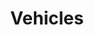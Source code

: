 ---
description: If it got an engine and moves - and is at least somewhat exotic - it'll be posted here!
featured_image: IMG_0724.jpg
menus: "main"
sort_by: Name # Exif.Date
#sort_order: asc
title: Vehicles
keywords: [Car, Motorcycle, Boat, Ship]
#type: gallery
weight: 4
resources:
  - src: IMG_0717.jpg
    title: Veteran Beetle - Nordnes
  - src: IMG_0724.jpg
    title: Austin 1300 - Nordnes
  - src: IMG_1076.jpg
    title: Austin Healey, missing front grille - outside SAS Hotel Bryggen
  - src: IMG_1079.jpg
    title: Mercedes from Midnight Sun rally - outside SAS Hotel Bryggen
  - src: IMG_1087.jpg
    title: Datsun from Midnight Sun rally - outside SAS Hotel Bryggen
params:
  theme: dark
---